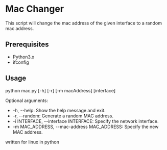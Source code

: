 # Mac Changer
This script will change the mac address of the given interface to a random mac address.

## Prerequisites
- Python3.x
- ifconfig

## Usage
python mac.py [-h] [-r] [-m macAddress] [interface]

Optional arguments:

- -h, --help: Show the help message and exit.
- -r, --random: Generate a random MAC address.
- -i INTERFACE, --interface INTERFACE: Specify the network interface.
- -m MAC_ADDRESS, --mac-address MAC_ADDRESS: Specify the new MAC address.



written for linux in python
